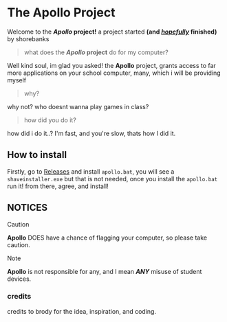 # The Apollo Project
Welcome to the **_Apollo_ project!** a project started **(and <ins>_hopefully_</ins> finished)** by shorebanks
> what does the **_Apollo_ project** do for my computer?

Well kind soul, im glad you asked!
the **Apollo** project, grants access to far more applications on your school computer,
many, which i will be providing myself
> why?

why not? who doesnt wanna play games in class?
> how did you do it?

how did i do it..? I'm fast, and you're slow, thats how I did it.

## How to install
Firstly, go to [Releases](https://github.com/s-hre/Apollo-Project/releases/tag/v0.1) and install `apollo.bat`, you will see a `shaveinstaller.exe` but that is not needed,
once you install the `apollo.bat` run it! from there, agree, and install!

## NOTICES
> [!CAUTION]
> **Apollo** DOES have a chance of flagging your computer, so please take caution.

> [!NOTE]
> **Apollo** is not responsible for any, and I mean **_ANY_** misuse of student devices.

### credits
credits to brody for the idea, inspiration, and coding.

